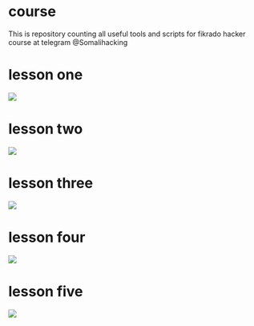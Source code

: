 # course
This is repository counting all useful tools and scripts for fikrado hacker course at telegram @Somalihacking 
# lesson one 
 <img src="L1.png">

# lesson two 
 <img src="L2.png">

 # lesson three
 <img src="L3.png">

 # lesson four
 <img src="L4.png">

 # lesson five
 <img src="L5.png">